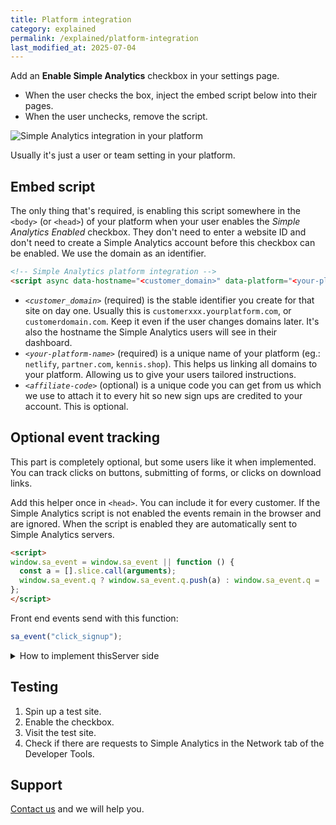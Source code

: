```yaml
---
title: Platform integration
category: explained
permalink: /explained/platform-integration
last_modified_at: 2025-07-04
---
```


Add an **Enable Simple Analytics** checkbox in your settings page.

- When the user checks the box, inject the embed script below into their pages.
- When the user unchecks, remove the script.

<img class="border" src="https://assets.simpleanalytics.com/docs/explained/platform-integration.png" alt="Simple Analytics integration in your platform" />

Usually it's just a user or team setting in your platform.

## Embed script

The only thing that's required, is enabling this script somewhere in the `<body>` (or `<head>`) of your platform when your user enables the *Simple Analytics Enabled* checkbox. They don't need to enter a website ID and don't need to create a Simple Analytics account before this checkbox can be enabled. We use the domain as an identifier.

```html
<!-- Simple Analytics platform integration -->
<script async data-hostname="<customer_domain>" data-platform="<your-platform-name>" data-affiliate="<affiliate-code>" src="https://scripts.simpleanalyticscdn.com/latest.js"></script>
```

- *`<customer_domain>`* (required) is the stable identifier you create for that site on day one. Usually this is `customerxxx.yourplatform.com`, or `customerdomain.com`. Keep it even if the user changes domains later. It's also the hostname the Simple Analytics users will see in their dashboard.
- *`<your-platform-name>`* (required) is a unique name of your platform (eg.: `netlify`, `partner.com`, `kennis.shop`). This helps us linking all domains to your platform. Allowing us to give your users tailored instructions.
- *`<affiliate-code>`* (optional) is a unique code you can get from us which we use to attach it to every hit so new sign ups are credited to your account. This is optional.

## Optional event tracking

This part is completely optional, but some users like it when implemented. You can track clicks on buttons, submitting of forms, or clicks on download links.

Add this helper once in `<head>`. You can include it for every customer. If the Simple Analytics script is not enabled the events remain in the browser and are ignored. When the script is enabled they are automatically sent to Simple Analytics servers.

```html
<script>
window.sa_event = window.sa_event || function () {
  const a = [].slice.call(arguments);
  window.sa_event.q ? window.sa_event.q.push(a) : window.sa_event.q = [a];
};
</script>
```

Front end events send with this function:

```js
sa_event("click_signup");
```

<details markdown="1">

<summary>How to implement thisServer side</summary>

```bash
curl -X POST https://queue.simpleanalyticscdn.com/events \
-H "Content-Type: application/json" \
-d '{
  "type": "event",
  "hostname": "<customer_subdomain>.example.com",
  "affiliate": "affiliate-code",
  "event": "click_signup",
  "ua": "<user_agent>"
}'
```

</details>

## Testing

1. Spin up a test site.
2. Enable the checkbox.
3. Visit the test site.
4. Check if there are requests to Simple Analytics in the Network tab of the Developer Tools.

## Support

[Contact us](https://dashboard.simpleanalytics.com/contact) and we will help you.

